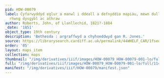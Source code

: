 ```yaml
---
pid: HOW-00079
label: Cyfarwyddyd eglur a manwl i ddeall a defnyddio mapiau, mewn dull o ymddiddan
  rhwng dysgybl ac athraw
author: Roberts, John, of Llanllechid, 1821?-1884
_date: '1851'
object_type: 19th century
description: 'Bethesda : argraffwyd a chyhoeddwyd gan R. Jones.'
source: https://librarysearch.cardiff.ac.uk/permalink/44WHELF_CAR/1fseqj3/alma994558443402420
order: '05'
layout: maps_item
collection: maps
thumbnail: "/img/derivatives/iiif/images/HOW-00079_HOW-00079-001-lo/full/250,/0/default.jpg"
full: "/img/derivatives/iiif/images/HOW-00079_HOW-00079-001-lo/full/1140,/0/default.jpg"
manifest: "/img/derivatives/iiif/HOW-00079/manifest.json"
---
```


